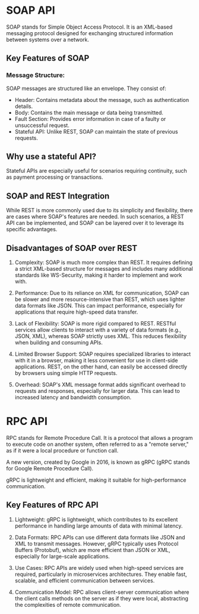 # SOAP API

SOAP stands for Simple Object Access Protocol. It is an XML-based messaging protocol designed for exchanging structured information between systems over a network.

## Key Features of SOAP

### Message Structure:
SOAP messages are structured like an envelope. They consist of:

- Header: Contains metadata about the message, such as authentication details.
- Body: Contains the main message or data being transmitted.
- Fault Section: Provides error information in case of a faulty or unsuccessful request.
- Stateful API: Unlike REST, SOAP can maintain the state of previous requests.

## Why use a stateful API?
Stateful APIs are especially useful for scenarios requiring continuity, such as payment processing or transactions.

## SOAP and REST Integration
While REST is more commonly used due to its simplicity and flexibility, there are cases where SOAP's features are needed. In such scenarios, a REST API can be implemented, and SOAP can be layered over it to leverage its specific advantages.

## Disadvantages of SOAP over REST

1. Complexity:
SOAP is much more complex than REST. It requires defining a strict XML-based structure for messages and includes many additional standards like WS-Security, making it harder to implement and work with.

2. Performance:
Due to its reliance on XML for communication, SOAP can be slower and more resource-intensive than REST, which uses lighter data formats like JSON. This can impact performance, especially for applications that require high-speed data transfer.

3. Lack of Flexibility:
SOAP is more rigid compared to REST. RESTful services allow clients to interact with a variety of data formats (e.g., JSON, XML), whereas SOAP strictly uses XML. This reduces flexibility when building and consuming APIs.

4. Limited Browser Support:
SOAP requires specialized libraries to interact with it in a browser, making it less convenient for use in client-side applications. REST, on the other hand, can easily be accessed directly by browsers using simple HTTP requests.

5. Overhead:
SOAP's XML message format adds significant overhead to requests and responses, especially for larger data. This can lead to increased latency and bandwidth consumption.

# RPC API

RPC stands for Remote Procedure Call. It is a protocol that allows a program to execute code on another system, often referred to as a "remote server," as if it were a local procedure or function call.

A new version, created by Google in 2016, is known as gRPC (gRPC stands for Google Remote Procedure Call).

gRPC is lightweight and efficient, making it suitable for high-performance communication.

## Key Features of RPC API

1. Lightweight:
gRPC is lightweight, which contributes to its excellent performance in handling large amounts of data with minimal latency.

2. Data Formats:
RPC APIs can use different data formats like JSON and XML to transmit messages. However, gRPC typically uses Protocol Buffers (Protobuf), which are more efficient than JSON or XML, especially for large-scale applications.

3. Use Cases:
RPC APIs are widely used when high-speed services are required, particularly in microservices architectures. They enable fast, scalable, and efficient communication between services.

4. Communication Model:
RPC allows client-server communication where the client calls methods on the server as if they were local, abstracting the complexities of remote communication.